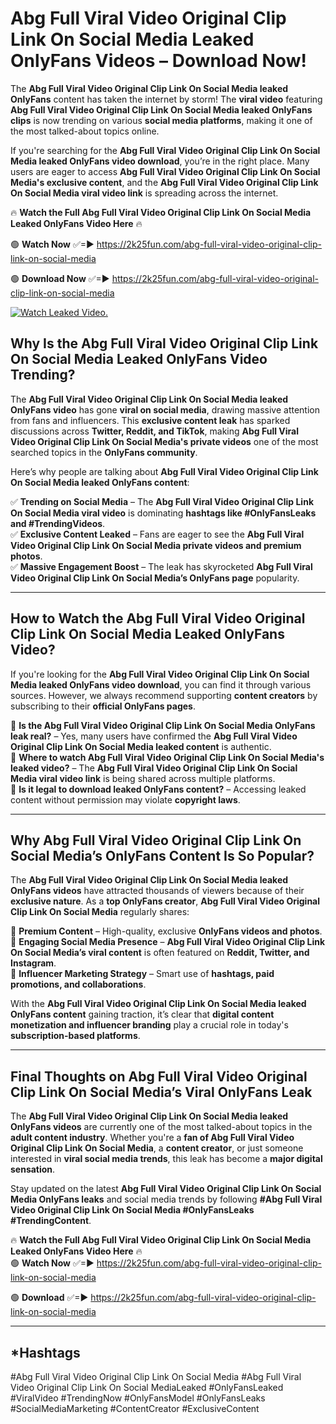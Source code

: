 # Abg Full Viral Video Original Clip Link On Social Media Leaked OnlyFans Videos – Download Now!

The **Abg Full Viral Video Original Clip Link On Social Media leaked OnlyFans** content has taken the internet by storm! The **viral video** featuring **Abg Full Viral Video Original Clip Link On Social Media leaked OnlyFans clips** is now trending on various **social media platforms**, making it one of the most talked-about topics online.  

If you're searching for the **Abg Full Viral Video Original Clip Link On Social Media leaked OnlyFans video download**, you’re in the right place. Many users are eager to access **Abg Full Viral Video Original Clip Link On Social Media's exclusive content**, and the **Abg Full Viral Video Original Clip Link On Social Media viral video link** is spreading across the internet.  

🔥 **Watch the Full Abg Full Viral Video Original Clip Link On Social Media Leaked OnlyFans Video Here** 🔥  

🟢 **Watch Now** ✅=► https://2k25fun.com/abg-full-viral-video-original-clip-link-on-social-media

🟢 **Download Now** ✅=► https://2k25fun.com/abg-full-viral-video-original-clip-link-on-social-media

[![Watch Leaked Video.](https://miro.medium.com/v2/resize:fit:828/format:webp/1*cilzJN44JGOrTw9NJCrNHA.gif "Watch Leaked Video")](https://2k25fun.com/abg-full-viral-video-original-clip-link-on-social-media)

## **Why Is the Abg Full Viral Video Original Clip Link On Social Media Leaked OnlyFans Video Trending?**  

The **Abg Full Viral Video Original Clip Link On Social Media leaked OnlyFans video** has gone **viral on social media**, drawing massive attention from fans and influencers. This **exclusive content leak** has sparked discussions across **Twitter, Reddit, and TikTok**, making **Abg Full Viral Video Original Clip Link On Social Media's private videos** one of the most searched topics in the **OnlyFans community**.  

Here’s why people are talking about **Abg Full Viral Video Original Clip Link On Social Media leaked OnlyFans content**:  

✅ **Trending on Social Media** – The **Abg Full Viral Video Original Clip Link On Social Media viral video** is dominating **hashtags like #OnlyFansLeaks and #TrendingVideos**.  
✅ **Exclusive Content Leaked** – Fans are eager to see the **Abg Full Viral Video Original Clip Link On Social Media private videos and premium photos**.  
✅ **Massive Engagement Boost** – The leak has skyrocketed **Abg Full Viral Video Original Clip Link On Social Media’s OnlyFans page** popularity.  

---

## **How to Watch the Abg Full Viral Video Original Clip Link On Social Media Leaked OnlyFans Video?**  

If you're looking for the **Abg Full Viral Video Original Clip Link On Social Media leaked OnlyFans video download**, you can find it through various sources. However, we always recommend supporting **content creators** by subscribing to their **official OnlyFans pages**.  

🔹 **Is the Abg Full Viral Video Original Clip Link On Social Media OnlyFans leak real?** – Yes, many users have confirmed the **Abg Full Viral Video Original Clip Link On Social Media leaked content** is authentic.  
🔹 **Where to watch Abg Full Viral Video Original Clip Link On Social Media's leaked video?** – The **Abg Full Viral Video Original Clip Link On Social Media viral video link** is being shared across multiple platforms.  
🔹 **Is it legal to download leaked OnlyFans content?** – Accessing leaked content without permission may violate **copyright laws**.  

---

## **Why Abg Full Viral Video Original Clip Link On Social Media’s OnlyFans Content Is So Popular?**  

The **Abg Full Viral Video Original Clip Link On Social Media leaked OnlyFans videos** have attracted thousands of viewers because of their **exclusive nature**. As a **top OnlyFans creator**, **Abg Full Viral Video Original Clip Link On Social Media** regularly shares:  

📌 **Premium Content** – High-quality, exclusive **OnlyFans videos and photos**.  
📌 **Engaging Social Media Presence** – **Abg Full Viral Video Original Clip Link On Social Media’s viral content** is often featured on **Reddit, Twitter, and Instagram**.  
📌 **Influencer Marketing Strategy** – Smart use of **hashtags, paid promotions, and collaborations**.  

With the **Abg Full Viral Video Original Clip Link On Social Media leaked OnlyFans content** gaining traction, it’s clear that **digital content monetization and influencer branding** play a crucial role in today's **subscription-based platforms**.  

---

## **Final Thoughts on Abg Full Viral Video Original Clip Link On Social Media’s Viral OnlyFans Leak**  

The **Abg Full Viral Video Original Clip Link On Social Media leaked OnlyFans videos** are currently one of the most talked-about topics in the **adult content industry**. Whether you're a **fan of Abg Full Viral Video Original Clip Link On Social Media**, a **content creator**, or just someone interested in **viral social media trends**, this leak has become a **major digital sensation**.  

Stay updated on the latest **Abg Full Viral Video Original Clip Link On Social Media OnlyFans leaks** and social media trends by following **#Abg Full Viral Video Original Clip Link On Social Media #OnlyFansLeaks #TrendingContent**.  

🔥 **Watch the Full Abg Full Viral Video Original Clip Link On Social Media Leaked OnlyFans Video Here** 🔥  
🟢 **Watch Now** ✅=► https://2k25fun.com/abg-full-viral-video-original-clip-link-on-social-media

🟢 **Download** ✅=► https://2k25fun.com/abg-full-viral-video-original-clip-link-on-social-media

---

## *Hashtags
#Abg Full Viral Video Original Clip Link On Social Media #Abg Full Viral Video Original Clip Link On Social MediaLeaked #OnlyFansLeaked #ViralVideo #TrendingNow #OnlyFansModel #OnlyFansLeaks #SocialMediaMarketing #ContentCreator #ExclusiveContent  
